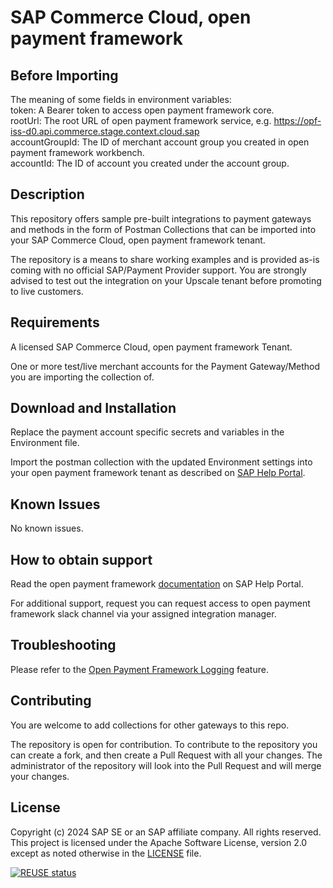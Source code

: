 # SAP Commerce Cloud, open payment framework

## Before Importing
The meaning of some fields in environment variables:  
token: A Bearer token to access open payment framework core.  
rootUrl: The root URL of open payment framework service, e.g. https://opf-iss-d0.api.commerce.stage.context.cloud.sap  
accountGroupId: The ID of merchant account group you created in open payment framework workbench.  
accountId: The ID of account you created under the account group.  

## Description
This repository offers sample pre-built integrations to payment gateways and methods in the form of Postman Collections that can be imported into your SAP Commerce Cloud, open payment framework tenant.

The repository is a means to share working examples and is provided as-is coming with no official SAP/Payment Provider support. You are strongly advised to test out the integration on your Upscale tenant before promoting to live customers.

## Requirements
A licensed SAP Commerce Cloud, open payment framework Tenant.

One or more test/live merchant accounts for the Payment Gateway/Method you are importing the collection of.

## Download and Installation
Replace the payment account specific secrets and variables in the Environment file.

Import the postman collection with the updated Environment settings into your open payment framework tenant as described on [SAP Help Portal](https://help.sap.com/docs/SAP_COMMERCE_CLOUD_PUBLIC_CLOUD/0996ba68e5794b8ab51db8d25d4c9f8a/562879e4d6fd4826b5d82219e5f19412.html).

## Known Issues
No known issues.

## How to obtain support
Read the open payment framework [documentation](https://help.sap.com/docs/SAP_COMMERCE_CLOUD_PUBLIC_CLOUD/0996ba68e5794b8ab51db8d25d4c9f8a/f3d565da0d524b8081c861b4f5dea359.html) on SAP Help Portal.
 
For additional support, request you can request access to open payment framework slack channel via your assigned integration manager.

## Troubleshooting

Please refer to the [Open Payment Framework Logging](https://help.sap.com/docs/SAP_COMMERCE_CLOUD_PUBLIC_CLOUD/0996ba68e5794b8ab51db8d25d4c9f8a/beab05c2985242d396b6f454dc1b8bea.html) feature.

## Contributing
You are welcome to add collections for other gateways to this repo. 

The repository is open for contribution. To contribute to the repository you can create a fork, and then create a Pull Request with all your changes. The administrator of the repository will look into the Pull Request and will merge your changes.

## License
Copyright (c) 2024 SAP SE or an SAP affiliate company. All rights reserved. This project is licensed under the Apache Software License, version 2.0 except as noted otherwise in the [LICENSE](LICENSES/Apache-2.0.txt) file.

[![REUSE status](https://api.reuse.software/badge/github.com/opf-postman/commerce-cloud-open-payment-integration)](https://api.reuse.software/info/github.com/opf-postman/commerce-cloud-open-payment-integration)
